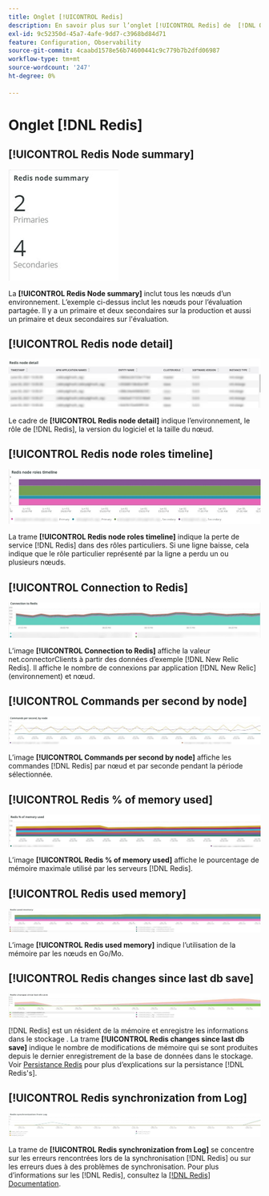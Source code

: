 ```yaml
---
title: Onglet [!UICONTROL Redis]
description: En savoir plus sur l’onglet [!UICONTROL Redis] de  [!DNL Observation for Adobe Commerce].
exl-id: 9c52350d-45a7-4afe-9dd7-c3968bd84d71
feature: Configuration, Observability
source-git-commit: 4caabd1578e56b74600441c9c779b7b2dfd06987
workflow-type: tm+mt
source-wordcount: '247'
ht-degree: 0%

---
```


# Onglet [!DNL Redis]

## [!UICONTROL Redis Node summary]

![Résumé du nœud Redis](../../assets/tools/observation-for-adobe-commerce/redis-tab-1.jpg)

La **[!UICONTROL Redis Node summary]** inclut tous les nœuds d’un environnement. L’exemple ci-dessus inclut les nœuds pour l’évaluation partagée. Il y a un primaire et deux secondaires sur la production et aussi un primaire et deux secondaires sur l&#39;évaluation.

## [!UICONTROL Redis node detail]

![Mesures de performances du serveur Redis et détails de configuration du nœud](../../assets/tools/observation-for-adobe-commerce/redis-tab-2.jpg)

Le cadre de **[!UICONTROL Redis node detail]** indique l’environnement, le rôle de [!DNL Redis], la version du logiciel et la taille du nœud.

## [!UICONTROL Redis node roles timeline]

![Chronologie des rôles de nœud Redis](../../assets/tools/observation-for-adobe-commerce/redis-tab-3.jpg)

La trame **[!UICONTROL Redis node roles timeline]** indique la perte de service [!DNL Redis] dans des rôles particuliers. Si une ligne baisse, cela indique que le rôle particulier représenté par la ligne a perdu un ou plusieurs nœuds.

## [!UICONTROL Connection to Redis]

![Connexion à Redis](../../assets/tools/observation-for-adobe-commerce/redis-tab-4.jpg)

L’image **[!UICONTROL Connection to Redis]** affiche la valeur net.connectorClients à partir des données d’exemple [!DNL New Relic Redis]. Il affiche le nombre de connexions par application [!DNL New Relic] (environnement) et nœud.

## [!UICONTROL Commands per second by node]

![&#x200B; Commandes par seconde par nœud &#x200B;](../../assets/tools/observation-for-adobe-commerce/redis-tab-5.jpg)

L’image **[!UICONTROL Commands per second by node]** affiche les commandes [!DNL Redis] par nœud et par seconde pendant la période sélectionnée.

## [!UICONTROL Redis % of memory used]

![Redis % de la mémoire utilisée](../../assets/tools/observation-for-adobe-commerce/redis-tab-6.jpg)

L’image **[!UICONTROL Redis % of memory used]** affiche le pourcentage de mémoire maximale utilisé par les serveurs [!DNL Redis].

## [!UICONTROL Redis used memory]

![Redis de la mémoire utilisée](../../assets/tools/observation-for-adobe-commerce/redis-tab-7.jpg)

L’image **[!UICONTROL Redis used memory]** indique l’utilisation de la mémoire par les nœuds en Go/Mo.

## [!UICONTROL Redis changes since last db save]

![Redis des modifications depuis le dernier enregistrement de la base de données](../../assets/tools/observation-for-adobe-commerce/redis-tab-8.jpg)

[!DNL Redis] est un résident de la mémoire et enregistre les informations dans le stockage . La trame **[!UICONTROL Redis changes since last db save]** indique le nombre de modifications de mémoire qui se sont produites depuis le dernier enregistrement de la base de données dans le stockage. Voir [Persistance Redis](https://redis.io/docs/latest/operate/oss_and_stack/management/persistence/) pour plus d’explications sur la persistance [!DNL Redis's].

## [!UICONTROL Redis synchronization from Log]

![Synchronisation Redis depuis le journal](../../assets/tools/observation-for-adobe-commerce/redis-tab-9.jpg)

La trame de **[!UICONTROL Redis synchronization from Log]** se concentre sur les erreurs rencontrées lors de la synchronisation [!DNL Redis] ou sur les erreurs dues à des problèmes de synchronisation. Pour plus d’informations sur les [!DNL Redis], consultez la [[!DNL Redis] Documentation](https://redis.io/docs/).
